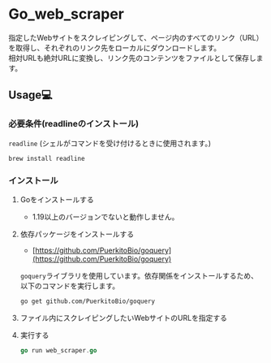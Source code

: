 # Go_web_scraper

指定したWebサイトをスクレイピングして、ページ内のすべてのリンク（URL）を取得し、それぞれのリンク先をローカルにダウンロードします。<br>
相対URLも絶対URLに変換し、リンク先のコンテンツをファイルとして保存します。

## Usage💻
### 必要条件(readlineのインストール)
`readline` (シェルがコマンドを受け付けるときに使用されます。)
```shell
brew install readline
```

### インストール
1. Goをインストールする
	- 1.19以上のバージョンでないと動作しません。
2. 依存パッケージをインストールする
	- [https://github.com/PuerkitoBio/goquery](https://github.com/PuerkitoBio/goquery)

	`goquery`ライブラリを使用しています。依存関係をインストールするため、以下のコマンドを実行します。

	```bash
	go get github.com/PuerkitoBio/goquery
	```
3. ファイル内にスクレイピングしたいWebサイトのURLを指定する
4. 実行する
	```go
	go run web_scraper.go
	```